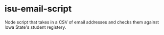 # isu-email-script
Node script that takes in a CSV of email addresses and checks them against Iowa State's student registery.
